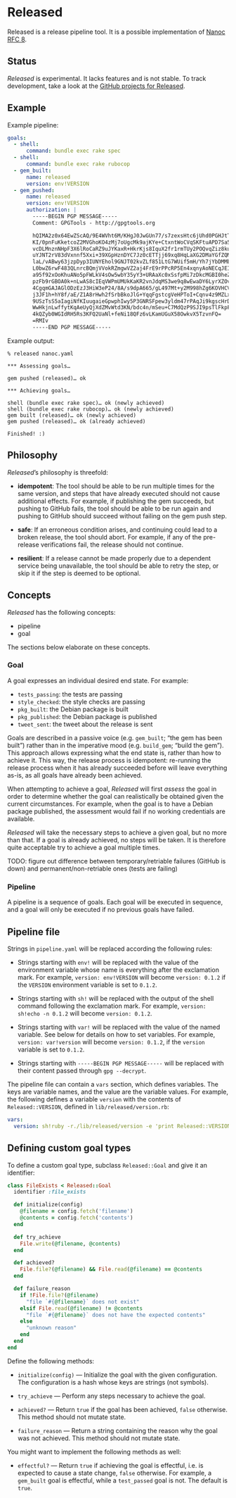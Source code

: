 # Released

Released is a release pipeline tool. It is a possible implementation of [Nanoc RFC 8](https://github.com/nanoc/rfcs/pull/8).

## Status

_Released_ is experimental. It lacks features and is not stable. To track development, take a look at the [GitHub projects for Released](https://github.com/ddfreyne/released/projects).

## Example

Example pipeline:

```yaml
goals:
  - shell:
      command: bundle exec rake spec
  - shell:
      command: bundle exec rake rubocop
  - gem_built:
      name: released
      version: env!VERSION
  - gem_pushed:
      name: released
      version: env!VERSION
      authorization: |
        -----BEGIN PGP MESSAGE-----
        Comment: GPGTools - http://gpgtools.org

        hQIMA2z0x64EwZScAQ/9E4WVht6M/KHgJ0JwGUn77/s7zexsHtc6jUhd0PGHJtTp
        KI/0pnFuKketcoZ2MVGhoKO4zMj7oUgcMk9ajKYe+CtxntWoCVqSKFtuAPD7Sa59
        vcDLMnznNHpF3X6lRoCaRZ9uJYKaxR+HkrKjs8IquX2fr1rmTUy2POQvqZiz8kur
        uYJNT2rV83dVxnnf5Xxi+39XGpHznDYC7Jz0cETTjj69xq8HqLaXG2DMaYGfZQMX
        laL/vABwy63jzpDyp3IUNYEhol9GNJT02kvZLf851LtG7WUif5mH/Yh7jYbDMMbE
        L0bwZ6rwF483QLnrcBQmjVVokRZmgwVZ2aj4FrE9rPPcRP5En4xqnyAoNECqJEIw
        a95f92xOoKhuANo5pFWLkV4sOw5wbY35yY3+URAaXc0xSsfpMi7zDkcMGBI0heZn
        pzFb9rGBOA0k+nLwAS8cIEqVWPmUMUkKaKR2vnJdqMS3we9q8wEwaDY6LyrXZOv9
        4CgqmGAJAGlODzEzJ3HiW3eP24/8A/s9dpA665/gL497Mt+y2M998hZg6KOVHCVV
        j3JF1h+hY8f/aE/Z1A8rHwh2fSrbBkoJlG+YqqFgstcgVeHPToI+Cqnv4z9MZLxR
        9USzTsS5aIagiNfKIuugaieGpwphIwy5P3GNRSFpew3yldm47rPAqJi9kgscHrDS
        WwHkjnLwffytKqAeUyQjXdZMvWtd3KN/bdc4n/mSeu+C7MdQzP9SJI9psTlFkpFk
        4kQZyb0WGIdRH5Rs3KFQ2UaNl+feNi18QFz6vLKamUGuX58OwkvX5TzvnFQ=
        =RMIv
        -----END PGP MESSAGE-----
```

Example output:

```
% released nanoc.yaml
```

```
*** Assessing goals…

gem pushed (released)… ok

*** Achieving goals…

shell (bundle exec rake spec)… ok (newly achieved)
shell (bundle exec rake rubocop)… ok (newly achieved)
gem built (released)… ok (newly achieved)
gem pushed (released)… ok (already achieved)

Finished! :)
```

## Philosophy

_Released_’s philosophy is threefold:

* **idempotent**: The tool should be able to be run multiple times for the same version, and steps that have already executed should not cause additional effects. For example, if publishing the gem succeeds, but pushing to GitHub fails, the tool should be able to be run again and pushing to GitHub should succeed without failing on the gem push step.

* **safe**: If an erroneous condition arises, and continuing could lead to a broken release, the tool should abort. For example, if any of the pre-release verifications fail, the release should not continue.

* **resilient**: If a release cannot be made properly due to a dependent service being unavailable, the tool should be able to retry the step, or skip it if the step is deemed to be optional.

## Concepts

_Released_ has the following concepts:

* pipeline
* goal

The sections below elaborate on these concepts.

### Goal

A goal expresses an individual desired end state. For example:

* `tests_passing`: the tests are passing
* `style_checked`: the style checks are passing
* `pkg_built`: the Debian package is built
* `pkg_published`: the Debian package is published
* `tweet_sent`: the tweet about the release is sent

Goals are described in a passive voice (e.g. `gem_built`; “the gem has been built”) rather than in the imperative mood (e.g. `build_gem`; “build the gem”). This approach allows expressing what the end state is, rather than how to achieve it. This way, the release process is idempotent: re-running the release process when it has already succeeded before will leave everything as-is, as all goals have already been achieved.

When attempting to achieve a goal, _Released_ will first _assess_ the goal in order to determine whether the goal can realistically be obtained given the current circumstances. For example, when the goal is to have a Debian package published, the assessment would fail if no working credentials are available.

_Released_ will take the necessary steps to achieve a given goal, but no more than that. If a goal is already achieved, no steps will be taken. It is therefore quite acceptable try to achieve a goal multiple times.

TODO: figure out difference between temporary/retriable failures (GitHub is down) and permanent/non-retriable ones (tests are failing)

### Pipeline

A pipeline is a sequence of goals. Each goal will be executed in sequence, and a goal will only be executed if no previous goals have failed.

## Pipeline file

Strings in `pipeline.yaml` will be replaced according the following rules:

* Strings starting with `env!` will be replaced with the value of the environment variable whose name is everything after the exclamation mark. For example, `version: env!VERSION` will become `version: 0.1.2` if the `VERSION` environment variable is set to `0.1.2`.

* Strings starting with `sh!` will be replaced with the output of the shell command following the exclamation mark. For example, `version: sh!echo -n 0.1.2` will become `version: 0.1.2`.

* Strings starting with `var!` will be replaced with the value of the named variable. See below for details on how to set variables. For example, `version: var!version` will become `version: 0.1.2`, if the `version` variable is set to `0.1.2`.

* Strings starting with `-----BEGIN PGP MESSAGE-----` will be replaced with their content passed through `gpg --decrypt`.

The pipeline file can contain a `vars` section, which defines variables. The keys are variable names, and the value are the variable values. For example, the following defines a variable `version` with the contents of `Released::VERSION`, defined in `lib/released/version.rb`:

```yaml
vars:
  version: sh!ruby -r./lib/released/version -e 'print Released::VERSION'
```

## Defining custom goal types

To define a custom goal type, subclass `Released::Goal` and give it an identifier:

```ruby
class FileExists < Released::Goal
  identifier :file_exists

  def initialize(config)
    @filename = config.fetch('filename')
    @contents = config.fetch('contents')
  end

  def try_achieve
    File.write(@filename, @contents)
  end

  def achieved?
    File.file?(@filename) && File.read(@filename) == @contents
  end

  def failure_reason
    if !File.file?(@filename)
      "file `#{@filename}` does not exist"
    elsif File.read(@filename) != @contents
      "file `#{@filename}` does not have the expected contents"
    else
      "unknown reason"
    end
  end
end
```

Define the following methods:

* `initialize(config)` — Initialize the goal with the given configuration. The configuration is a hash whose keys are strings (not symbols).

* `try_achieve` — Perform any steps necessary to achieve the goal.

* `achieved?` — Return `true` if the goal has been achieved, `false` otherwise. This method should not mutate state.

* `failure_reason` — Return a string containing the reason why the goal was not achieved. This method should not mutate state.

You might want to implement the following methods as well:

* `effectful?` — Return `true` if achieving the goal is effectful, i.e. is expected to cause a state change, `false` otherwise. For example, a `gem_built` goal is effectful, while a `test_passed` goal is not. The default is `true`.
